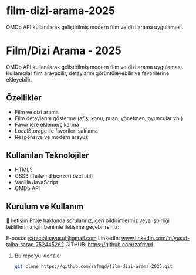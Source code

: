 # film-dizi-arama-2025
OMDb API kullanılarak geliştirilmiş modern film ve dizi arama uygulaması.


# Film/Dizi Arama - 2025

OMDb API kullanılarak geliştirilmiş modern film ve dizi arama uygulaması. Kullanıcılar film arayabilir, detaylarını görüntüleyebilir ve favorilerine ekleyebilir.

## Özellikler

- Film ve dizi arama
- Film detaylarını gösterme (afiş, konu, puan, yönetmen, oyuncular vb.)
- Favorilere ekleme/çıkarma
- LocalStorage ile favorileri saklama
- Responsive ve modern arayüz

## Kullanılan Teknolojiler

- HTML5
- CSS3 (Tailwind benzeri özel stil)
- Vanilla JavaScript
- OMDb API

## Kurulum ve Kullanım

📧 İletişim
Proje hakkında sorularınız, geri bildirimleriniz veya işbirliği teklifleriniz için benimle iletişime geçebilirsiniz:

E-posta: saractalhayusuf@gmail.com
LinkedIn: www.linkedin.com/in/yusuf-talha-saraç-752445262
GITHUB: https://github.com/zafmgd

1. Bu repo’yu klonala:
   ```bash
   git clone https://github.com/zafmgd/film-dizi-arama-2025.git
